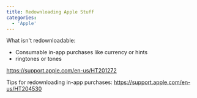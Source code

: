 ```yaml
---
title: Redownloading Apple Stuff
categories:
  - 'Apple'
---
```

What isn't redownloadable:

* Consumable in-app purchases like currency or hints
* ringtones or tones

https://support.apple.com/en-us/HT201272

Tips for redownloading in-app purchases: https://support.apple.com/en-us/HT204530
